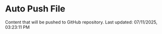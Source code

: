 # Auto Push File

Content that will be pushed to GitHub repository.
Last updated: 07/11/2025, 03:23:11 PM